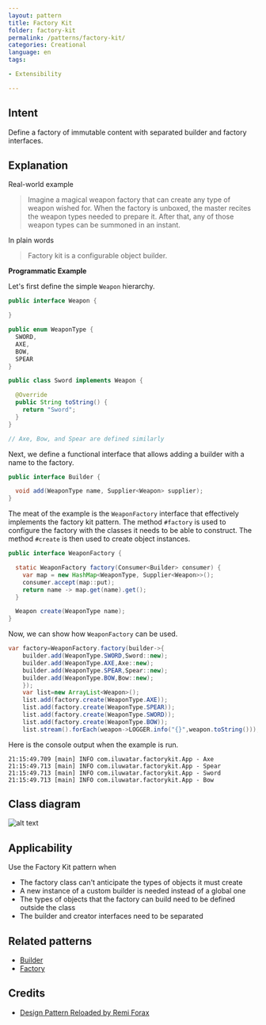 ```yaml
---
layout: pattern
title: Factory Kit
folder: factory-kit
permalink: /patterns/factory-kit/
categories: Creational
language: en
tags:

- Extensibility

---
```


## Intent

Define a factory of immutable content with separated builder and factory interfaces.

## Explanation

Real-world example

> Imagine a magical weapon factory that can create any type of weapon wished for. When the factory
> is unboxed, the master recites the weapon types needed to prepare it. After that, any of those
> weapon types can be summoned in an instant.

In plain words

> Factory kit is a configurable object builder.

**Programmatic Example**

Let's first define the simple `Weapon` hierarchy.

```java
public interface Weapon {

}

public enum WeaponType {
  SWORD,
  AXE,
  BOW,
  SPEAR
}

public class Sword implements Weapon {

  @Override
  public String toString() {
    return "Sword";
  }
}

// Axe, Bow, and Spear are defined similarly
```

Next, we define a functional interface that allows adding a builder with a name to the factory.

```java
public interface Builder {

  void add(WeaponType name, Supplier<Weapon> supplier);
}
```

The meat of the example is the `WeaponFactory` interface that effectively implements the factory
kit pattern. The method `#factory` is used to configure the factory with the classes it needs to
be able to construct. The method `#create` is then used to create object instances.

```java
public interface WeaponFactory {

  static WeaponFactory factory(Consumer<Builder> consumer) {
    var map = new HashMap<WeaponType, Supplier<Weapon>>();
    consumer.accept(map::put);
    return name -> map.get(name).get();
  }

  Weapon create(WeaponType name);
}
```

Now, we can show how `WeaponFactory` can be used.

```java
var factory=WeaponFactory.factory(builder->{
    builder.add(WeaponType.SWORD,Sword::new);
    builder.add(WeaponType.AXE,Axe::new);
    builder.add(WeaponType.SPEAR,Spear::new);
    builder.add(WeaponType.BOW,Bow::new);
    });
    var list=new ArrayList<Weapon>();
    list.add(factory.create(WeaponType.AXE));
    list.add(factory.create(WeaponType.SPEAR));
    list.add(factory.create(WeaponType.SWORD));
    list.add(factory.create(WeaponType.BOW));
    list.stream().forEach(weapon->LOGGER.info("{}",weapon.toString()));
```

Here is the console output when the example is run.

```
21:15:49.709 [main] INFO com.iluwatar.factorykit.App - Axe
21:15:49.713 [main] INFO com.iluwatar.factorykit.App - Spear
21:15:49.713 [main] INFO com.iluwatar.factorykit.App - Sword
21:15:49.713 [main] INFO com.iluwatar.factorykit.App - Bow
```

## Class diagram

![alt text](/etc/factory-kit.png "Factory Kit")

## Applicability

Use the Factory Kit pattern when

* The factory class can't anticipate the types of objects it must create
* A new instance of a custom builder is needed instead of a global one
* The types of objects that the factory can build need to be defined outside the class
* The builder and creator interfaces need to be separated

## Related patterns

* [Builder](https://java-design-patterns.com/patterns/builder/)
* [Factory](https://java-design-patterns.com/patterns/factory/)

## Credits

* [Design Pattern Reloaded by Remi Forax](https://www.youtube.com/watch?v=-k2X7guaArU)

